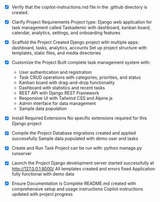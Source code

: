 <!-- Use this file to provide workspace-specific custom instructions to Copilot. For more details, visit https://code.visualstudio.com/docs/copilot/copilot-customization#_use-a-githubcopilotinstructionsmd-file -->
- [x] Verify that the copilot-instructions.md file in the .github directory is created.

- [x] Clarify Project Requirements
	Project type: Django web application for task management called Taskademic with dashboard, kanban board, calendar, analytics, settings, and onboarding features

- [x] Scaffold the Project
	Created Django project with multiple apps: dashboard, tasks, analytics, accounts
	Set up project structure with templates, static files, and media directories

- [x] Customize the Project
	Built complete task management system with:
	- User authentication and registration
	- Task CRUD operations with categories, priorities, and status
	- Kanban board with drag-and-drop functionality
	- Dashboard with statistics and recent tasks
	- REST API with Django REST Framework
	- Responsive UI with Tailwind CSS and Alpine.js
	- Admin interface for data management
	- Sample data population

- [x] Install Required Extensions
	No specific extensions required for this Django project

- [x] Compile the Project
	Database migrations created and applied successfully
	Sample data populated with demo user and tasks

- [x] Create and Run Task
	Project can be run with: python manage.py runserver

- [x] Launch the Project
	Django development server started successfully at http://127.0.0.1:8000/
	All templates created and errors fixed
	Application fully functional with demo data

- [x] Ensure Documentation is Complete
	README.md created with comprehensive setup and usage instructions
	Copilot instructions updated with project progress
